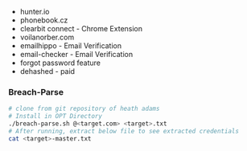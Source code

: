 
+ hunter.io
+ phonebook.cz
+ clearbit connect - Chrome Extension
+ voilanorber.com
+ emailhippo - Email Verification
+ email-checker - Email Verification
+ forgot password feature
+ dehashed - paid

### Breach-Parse

```sh
# clone from git repository of heath adams
# Install in OPT Directory
./breach-parse.sh @<target.com> <target>.txt
# After running, extract below file to see extracted credentials
cat <target>-master.txt 
```

